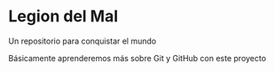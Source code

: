 # Legion del Mal
Un repositorio para conquistar el mundo

Básicamente aprenderemos más sobre Git y GitHub con este proyecto





